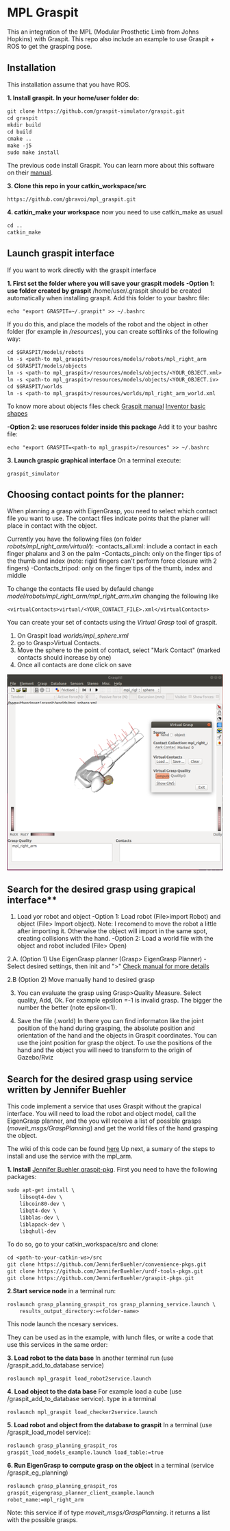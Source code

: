 # MPL Graspit
This an integration of the MPL (Modular Prosthetic Limb from Johns Hopkins) with Graspit.
This repo also include an example to use Graspit + ROS to get the grasping pose.


## Installation
This installation assume that you have ROS.

**1. Install graspit. In your home/user folder do:**
```
git clone https://github.com/graspit-simulator/graspit.git
cd graspit
mkdir build
cd build
cmake ..
make -j5
sudo make install
```

The previous code install Graspit. You can learn more about this software on their [manual](https://graspit-simulator.github.io/build/html/getting_started.html).


**3. Clone this repo in your catkin_workspace/src**
```
https://github.com/gbravoi/mpl_graspit.git
```

**4. catkin_make your workspace**
now you need to use catkin_make as usual
```
cd ..
catkin_make
```

## Launch graspit interface
If you want to work directly with the graspit interface

**1. First set the folder where you will save your graspit models**
**-Option 1: use folder created by graspit**
/home/user/.graspit  should be created automatically when installing graspit.
Add this folder to your bashrc  file:
```
echo "export GRASPIT=~/.graspit" >> ~/.bashrc    
```

If you do this, and place the models of the robot and the object in other folder (for example in *<path-to mpl_graspit>/resources*), you can create softlinks of the following way:

```
cd $GRASPIT/models/robots
ln -s <path-to mpl_graspit>/resources/models/robots/mpl_right_arm
cd $GRASPIT/models/objects
ln -s <path-to mpl_graspit>/resources/models/objects/<YOUR_OBJECT.xml>
ln -s <path-to mpl_graspit>/resources/models/objects/<YOUR_OBJECT.iv>
cd $GRASPIT/worlds
ln -s <path-to mpl_graspit>/resources/worlds/mpl_right_arm_world.xml
```

To know more about objects files check [Graspit manual](https://graspit-simulator.github.io/build/html/data_files_bodies.html)
[Inventor basic shapes](http://web.mit.edu/ivlib/www/iv/shapes.html)

**-Option 2: use resoruces folder inside this package**
Add it to your bashrc  file:
```
echo "export GRASPIT=<path-to mpl_graspit>/resources" >> ~/.bashrc    
```


**3. Launch graspic graphical interface**
On a terminal execute:
```
graspit_simulator
```



## Choosing contact points for the planner:
When planning a grasp with EigenGrasp, you need to select which contact file you want to use. 
The contact files indicate points that the planer will place in contact with the object.

Currently you have the following files (on folder *robots/mpl_right_arm/virtual/*):
-contacts_all.xml: include a contact in each finger phalanx and 3 on the palm
-Contacts_pinch: only on the finger tips of the thumb and index (note: rigid fingers can't perform force closure with 2 fingers)
-Contacts_tripod: only on the finger tips of the thumb, index and middle

To change the contacts file used by defauld change *model/robots/mpl_right_arm/mpl_right_arm.xlm* changing the following like
```
<virtualContacts>virtual/<YOUR_CONTACT_FILE>.xml</virtualContacts>
```


You can create your set of contacts using the *Virtual Grasp* tool of graspit.
1. On Graspit load *worlds/mpl_sphere.xml*
2. go to Grasp>Virtual Contacts.
3. Move the sphere to the point of contact, select "Mark Contact" (marked contacts should increase by one)
4. Once all contacts are done click on save

![Alt text](readme_img/create_contacts.png?raw=true "Create Hand contacts")


## Search for the desired grasp using grapical interface**
1.  Load yor robot and object
    -Option 1: Load robot (File>import Robot) and object (File> Import object). Note: I recomend to move the robot a little after importing it. Otherwise the object will import in the same spot, creating collisions with the hand.
    -Option 2: Load a world file with the object and robot included (File> Open)
    
2.A. (Option 1) Use EigenGrasp planner (Grasp> EigenGrasp Planner)
    - Select desired settings, then init and ">" [Check manual for more details](https://graspit-simulator.github.io/build/html/grasp_planning_eg.html)

2.B (Option 2) Move manually hand to desired grasp

3. You can evaluate the grasp using Grasp>Quality Measure. Select quality, Add, Ok. For example epsilon =-1 is invalid grasp. The bigger the number the better (note epsilon<1).

4. Save the file (.world) In there you can find informaton like the joint position of the hand during grasping, the absolute position and orientation of the hand and the objects in  Graspit coordinates. You can use the joint position for grasp the object. To use the positions of the hand and the object you will need to transform to the origin of Gazebo/Rviz

## Search for the desired grasp using service written by Jennifer Buehler
This code implement a service that uses Graspit without the grapical interface. You will need to load the robot and object model, call the EigenGrasp planner, and the you will receive a list of possible grasps (*moveit_msgs/GraspPlanning*) and get the world files of the hand grasping the object.

The wiki of this code can be found [here](https://github.com/JenniferBuehler/graspit-pkgs/wiki/grasp_planning_graspit_ros)
Up next, a sumary of the steps to install and use the service with the mpl_arm.

**1. Install** [Jennifer Buehler graspit-pkg](https://github.com/JenniferBuehler/graspit-pkgs/wiki/Installation). 
First you need to have the following packages:
```
sudo apt-get install \
    libsoqt4-dev \
    libcoin80-dev \
    libqt4-dev \
    libblas-dev \
    liblapack-dev \
    libqhull-dev
```

To do so, go to your catkin_workspace/src and clone:
```
cd <path-to-your-catkin-ws>/src
git clone https://github.com/JenniferBuehler/convenience-pkgs.git
git clone https://github.com/JenniferBuehler/urdf-tools-pkgs.git
git clone https://github.com/JenniferBuehler/graspit-pkgs.git
```


**2.Start service node**
in a terminal run:
```
roslaunch grasp_planning_graspit_ros grasp_planning_service.launch \
    results_output_directory:=<folder-name>
```
This node launch the ncesary services. 

They can be used as in the example, with lunch files, or write a code that use this services in the same order:

**3. Load robot to the data base**
In another terminal run (use /graspit_add_to_database service)
```
roslaunch mpl_graspit load_robot2service.launch
```

**4. Load object to the data base**
For example load a cube (use /graspit_add_to_database service). type in a terminal
```
roslaunch mpl_graspit load_checker2service.launch
```

**5. Load robot and object from the database to graspit**
In a terminal (use /graspit_load_model service):
```
roslaunch grasp_planning_graspit_ros graspit_load_models_example.launch load_table:=true
```

**6. Run EigenGrasp to compute grasp on the object**
in a terminal (service /graspit_eg_planning)
```
roslaunch grasp_planning_graspit_ros graspit_eigengrasp_planner_client_example.launch robot_name:=mpl_right_arm
```

Note: this service if of type *moveit_msgs/GraspPlanning*. it returns a list with the possible grasps.
